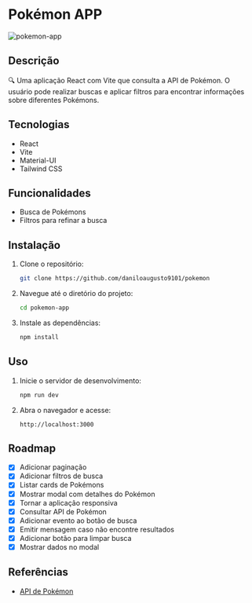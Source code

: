 # Pokémon APP

![pokemon-app](https://media.giphy.com/media/3o7aD2saalBwwftBIY/giphy.gif)

## Descrição
🔍 Uma aplicação React com Vite que consulta a API de Pokémon. O usuário pode realizar buscas e aplicar filtros para encontrar informações sobre diferentes Pokémons.

## Tecnologias
- React
- Vite
- Material-UI
- Tailwind CSS

## Funcionalidades
- Busca de Pokémons
- Filtros para refinar a busca

## Instalação
1. Clone o repositório:
   ```bash
   git clone https://github.com/daniloaugusto9101/pokemon
   ```
2. Navegue até o diretório do projeto:
   ```bash
   cd pokemon-app
   ```
3. Instale as dependências:
   ```bash
   npm install
   ```

## Uso
1. Inicie o servidor de desenvolvimento:
   ```bash
   npm run dev
   ```
2. Abra o navegador e acesse:
   ```
   http://localhost:3000
   ```

## Roadmap
- [X] Adicionar paginação
- [X] Adicionar  filtros de busca
- [X] Listar cards de Pokémons
- [X] Mostrar modal com detalhes do Pokémon
- [X] Tornar a aplicação responsiva
- [X] Consultar API de Pokémon
- [X] Adicionar evento ao botão de busca
- [X] Emitir mensagem caso não encontre resultados
- [X] Adicionar botão para limpar busca
- [X] Mostrar dados no modal

## Referências
- [API de Pokémon](https://pokeapi.co/)
